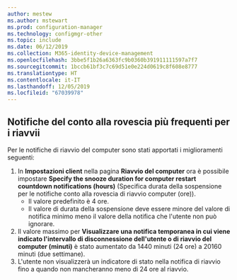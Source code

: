 ```yaml
---
author: mestew
ms.author: mstewart
ms.prod: configuration-manager
ms.technology: configmgr-other
ms.topic: include
ms.date: 06/12/2019
ms.collection: M365-identity-device-management
ms.openlocfilehash: 3bbe5f1b26a6363fc9b0360b391911111597a7f7
ms.sourcegitcommit: 1bccb61bf3c7c69d51e0e224d0619c8f608e8777
ms.translationtype: HT
ms.contentlocale: it-IT
ms.lasthandoff: 12/05/2019
ms.locfileid: "67039978"
---
```

## <a name="more-frequent-countdown-notifications-for-restarts"></a>Notifiche del conto alla rovescia più frequenti per i riavvii
<!--3976435-->
Per le notifiche di riavvio del computer sono stati apportati i miglioramenti seguenti:

1. In **Impostazioni client** nella pagina **Riavvio del computer** ora è possibile impostare **Specify the snooze duration for computer restart countdown notifications (hours)** (Specifica durata della sospensione per le notifiche conto alla rovescia di riavvio computer (ore)).
     - Il valore predefinito è 4 ore.
     - Il valore di durata della sospensione deve essere minore del valore di notifica minimo meno il valore della notifica che l'utente non può ignorare.
2. Il valore massimo per **Visualizzare una notifica temporanea in cui viene indicato l'intervallo di disconnessione dell'utente o di riavvio del computer (minuti)** è stato aumentato da 1440 minuti (24 ore) a 20160 minuti (due settimane).
3. L'utente non visualizzerà un indicatore di stato nella notifica di riavvio fino a quando non mancheranno meno di 24 ore al riavvio.
